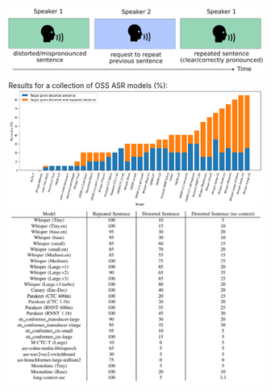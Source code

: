 ![Depiction of dataset format (corrupted sentence -> request to repeat sentence -> clear sentence](in-context-asr.png?raw=true)

Results for a collection of OSS ASR models (%):
![Results](in_context_eval_results.png?raw=true)
![Results](results.png?raw=true)
